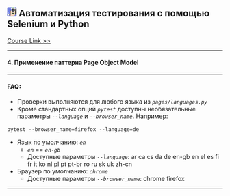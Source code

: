 
## ![CourseLogo](src/course_logo_.png) Автоматизация тестирования с помощью Selenium и Python


[Course Link >>](https://stepik.org/course/575/promo)

***
#### 4. Применение паттерна Page Object Model

***
#### FAQ:
+ Проверки выполняются для любого языка из _`pages/languages.py`_
+ Kроме стандартных опций _`pytest`_ доступны необязательные параметры _`--language`_ и _`--browser_name`_. Например:
```shell
pytest --browser_name=firefox --language=de
```
+ Язык по умолчанию: _`en`_
    * _`en`_ == _`en-gb`_
    * Доступные параметры _`--language`_: ar ca cs da de en-gb en el es fi fr it ko nl pl pt pt-br ro ru sk uk zh-cn
+ Браузер по умолчанию: _`chrome`_
    * Доступные параметры _`--browser_name`_: chrome firefox

***
